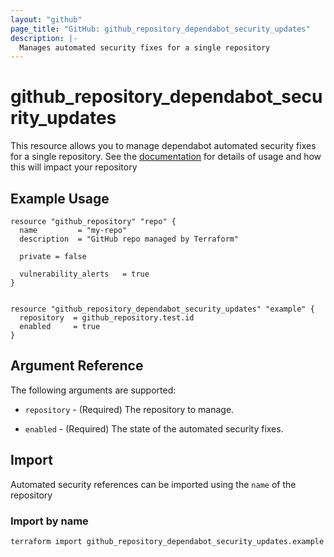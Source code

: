 ```yaml
---
layout: "github"
page_title: "GitHub: github_repository_dependabot_security_updates"
description: |-
  Manages automated security fixes for a single repository
---
```


# github_repository_dependabot_security_updates

This resource allows you to manage dependabot automated security fixes for a single repository. See the 
[documentation](https://docs.github.com/en/code-security/dependabot/dependabot-security-updates/about-dependabot-security-updates)
for details of usage and how this will impact your repository

## Example Usage

```hcl
resource "github_repository" "repo" {
  name         = "my-repo"
  description  = "GitHub repo managed by Terraform"
  
  private = false
  
  vulnerability_alerts   = true
}


resource "github_repository_dependabot_security_updates" "example" {
  repository  = github_repository.test.id
  enabled     = true
}
```

## Argument Reference

The following arguments are supported:

* `repository` - (Required) The repository to manage.

* `enabled` - (Required) The state of the automated security fixes.

## Import

Automated security references can be imported using the `name` of the repository

### Import by name

```sh
terraform import github_repository_dependabot_security_updates.example my-repo
```

